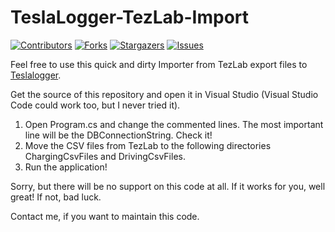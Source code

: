 # TeslaLogger-TezLab-Import
[![Contributors][contributors-shield]][contributors-url] [![Forks][forks-shield]][forks-url] [![Stargazers][stars-shield]][stars-url] [![Issues][issues-shield]][issues-url]

Feel free to use this quick and dirty Importer from TezLab export files to [Teslalogger](https://github.com/dschuesae/TeslaLogger-TezLab-Import). 

Get the source of this repository and open it in Visual Studio (Visual Studio Code could work too, but I never tried it).

1. Open Program.cs and change the commented lines. The most important line will be the DBConnectionString. Check it!
1. Move the CSV files from TezLab to the following directories ChargingCsvFiles and DrivingCsvFiles.
1. Run the application!

Sorry, but there will be no support on this code at all. If it works for you, well great! If not, bad luck.

Contact me, if you want to maintain this code.

<!-- MARKDOWN LINKS & IMAGES -->
<!-- https://www.markdownguide.org/basic-syntax/#reference-style-links -->
[contributors-shield]: https://img.shields.io/github/contributors/dschuesae/TeslaLogger-TezLab-Import.svg?style=for-the-badge
[contributors-url]: https://github.com/dschuesae/TeslaLogger-TezLab-Import/graphs/contributors
[forks-shield]: https://img.shields.io/github/forks/dschuesae/TeslaLogger-TezLab-Import.svg?style=for-the-badge
[forks-url]: https://github.com/dschuesae/TeslaLogger-TezLab-Import/network/members
[stars-shield]: https://img.shields.io/github/stars/dschuesae/TeslaLogger-TezLab-Import.svg?style=for-the-badge
[stars-url]: https://github.com/dschuesae/TeslaLogger-TezLab-Import/stargazers
[issues-shield]: https://img.shields.io/github/issues/dschuesae/TeslaLogger-TezLab-Import.svg?style=for-the-badge
[issues-url]: https://github.com/dschuesae/TeslaLogger-TezLab-Import/issue